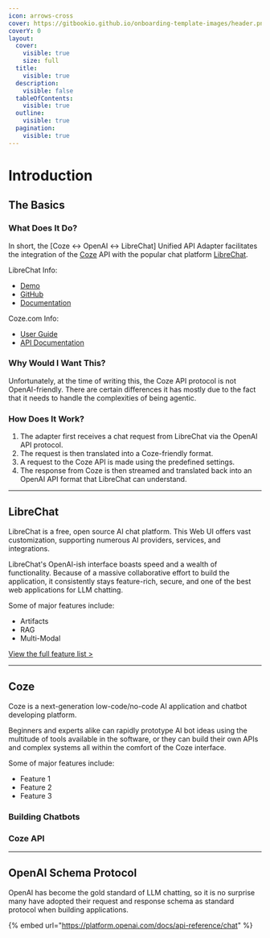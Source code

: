 ```yaml
---
icon: arrows-cross
cover: https://gitbookio.github.io/onboarding-template-images/header.png
coverY: 0
layout:
  cover:
    visible: true
    size: full
  title:
    visible: true
  description:
    visible: false
  tableOfContents:
    visible: true
  outline:
    visible: true
  pagination:
    visible: true
---
```


# Introduction

## The Basics

### What Does It Do?

In short, the \[Coze ↔ OpenAI ↔ LibreChat] Unified API Adapter facilitates the integration of the [Coze](https://www.coze.com/) API with the popular chat platform [LibreChat](https://www.librechat.ai/).&#x20;

LibreChat Info:&#x20;

* [Demo](https://librechat-librechat.hf.space/)
* [GitHub](https://github.com/danny-avila/LibreChat)&#x20;
* [Documentation](https://www.librechat.ai/docs)&#x20;

Coze.com Info:

* [User Guide](https://www.coze.com/docs/guides)
* [API Documentation](https://www.coze.com/docs/developer\_guides/coze\_api\_overview)

### Why Would I Want This?

Unfortunately, at the time of writing this, the Coze API protocol is not OpenAI-friendly. There are certain differences it has mostly due to the fact that it needs to handle the complexities of being agentic.&#x20;

### How Does It Work?

1. The adapter first receives a chat request from LibreChat via the OpenAI API protocol.
2. The request is then translated into a Coze-friendly format.
3. A request to the Coze API is made using the predefined settings.
4. The response from Coze is then streamed and translated back into an OpenAI API format that LibreChat can understand.

***

## LibreChat

LibreChat is a free, open source AI chat platform. This Web UI offers vast customization, supporting numerous AI providers, services, and integrations.

LibreChat's OpenAI-ish interface boasts speed and a wealth of functionality. Because of a massive collaborative effort to build the application, it consistently stays feature-rich, secure, and one of the best web applications for LLM chatting.

Some of major features include:

* Artifacts
* RAG
* Multi-Modal

[View the full feature list >](https://www.librechat.ai/docs/features)

***

## Coze

Coze is a next-generation low-code/no-code AI application and chatbot developing platform.

Beginners and experts alike can rapidly prototype AI bot ideas using the multitude of tools available in the software, or they can build their own APIs and complex systems all within the comfort of the Coze interface.

Some of major features include:

* Feature 1
* Feature 2
* Feature 3

### Building Chatbots

### Coze API

***

## OpenAI Schema Protocol

OpenAI has become the gold standard of LLM chatting, so it is no surprise many have adopted their request and response schema as standard protocol when building applications.

{% embed url="https://platform.openai.com/docs/api-reference/chat" %}
